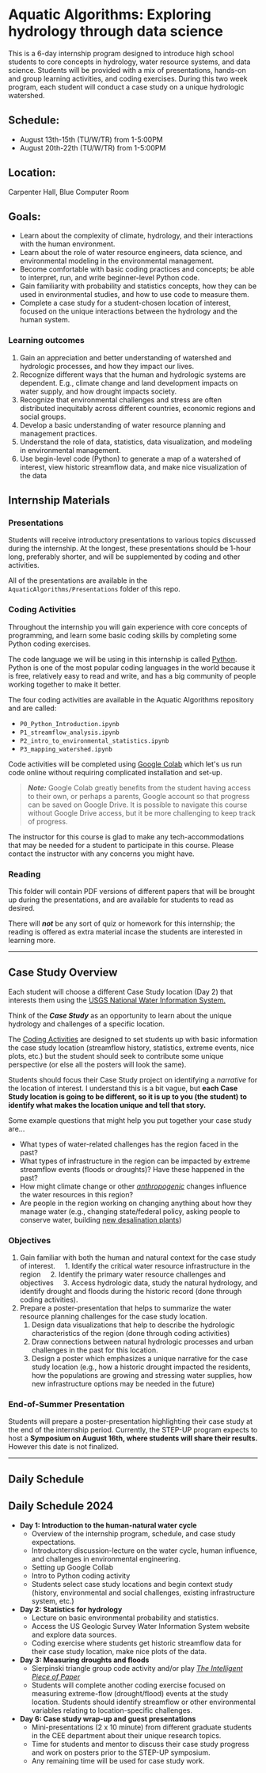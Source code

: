 # Aquatic Algorithms: Exploring hydrology through data science

This is a 6-day internship program designed to introduce high school students to core concepts in hydrology, water resource systems, and data science. Students will be provided with a mix of presentations, hands-on and group learning activities, and coding exercises.  During this two week program, each student will conduct a case study on a unique hydrologic watershed.  

## Schedule:
- August 13th-15th (TU/W/TR) from 1-5:00PM 
- August 20th-22th (TU/W/TR) from 1-5:00PM 
## Location:
Carpenter Hall, Blue Computer Room

## Goals:
- Learn about the complexity of climate, hydrology, and their interactions with the human environment.
- Learn about the role of water resource engineers, data science, and environmental modeling in the environmental management.
- Become comfortable with basic coding practices and concepts; be able to interpret, run, and write beginner-level Python code.
- Gain familiarity with probability and statistics concepts, how they can be used in environmental studies, and how to use code to measure them.
- Complete a case study for a student-chosen location of interest, focused on the unique interactions between the hydrology and the human system.

### Learning outcomes
1. Gain an appreciation and better understanding of watershed and hydrologic processes, and how they impact our lives.
2. Recognize different ways that the human and hydrologic systems are dependent. E.g., climate change and land development impacts on water supply, and how drought impacts society.
3. Recognize that environmental challenges and stress are often distributed inequitably across different countries, economic regions and social groups.
4. Develop a basic understanding of water resource planning and management practices.
5. Understand the role of data, statistics, data visualization, and modeling in environmental management.
6. Use begin-level code (Python) to generate a map of a watershed of interest, view historic streamflow data, and make nice visualization of the data
## Internship Materials

### Presentations

Students will receive introductory presentations to various topics discussed during the internship. At the longest, these presentations should be 1-hour long, preferably shorter, and will be supplemented by coding and other activities.
  
All of the presentations are available in the `AquaticAlgorithms/Presentations` folder of this repo.

### Coding Activities

Throughout the internship you will gain experience with core concepts of programming, and learn some basic coding skills by completing some Python coding exercises.

The code language we will be using in this internship is called [Python](https://www.python.org/). Python is one of the most popular coding languages in the world because it is free, relatively easy to read and write, and has a big community of people working together to make it better.

The four coding activities are available in the Aquatic Algorithms repository and are called:

- `P0_Python_Introduction.ipynb`
- `P1_streamflow_analysis.ipynb`
- `P2_intro_to_environmental_statistics.ipynb`
- `P3_mapping_watershed.ipynb`

Code activities will be completed using [Google Colab](https://colab.research.google.com/notebooks/welcome.ipynb) which let's us run code online without requiring complicated installation and set-up.

>***Note:*** Google Colab greatly benefits from the student having access to their own, or perhaps a parents, Google account so that progress can be saved on Google Drive. It is possible to navigate this course without Google Drive access, but it be more challenging to keep track of progress.

The instructor for this course is glad to make any tech-accommodations that may be needed for a student to participate in this course.  Please contact the instructor with any concerns you might have.

### Reading

This folder will contain PDF versions of different papers that will be brought up during the presentations, and are available for students to read as desired.

There will ***not*** be any sort of quiz or homework for this internship; the reading is offered as extra material incase the students are interested in learning more. 

***
## Case Study Overview

Each student will choose a different Case Study location (Day 2) that interests them using the [USGS National Water Information System.](https://dashboard.waterdata.usgs.gov/app/nwd/en/?region=lower48&aoi=default)

Think of the ***Case Study*** as an opportunity to learn about the unique hydrology and challenges of a specific location.  

The [Coding Activities]() are designed to set students up with basic information the case study location (streamflow history, statistics, extreme events, nice plots, etc.) but the student should seek to contribute some unique perspective (or else all the posters will look the same).

Students should focus their Case Study project on identifying a *narrative* for the location of interest. I understand this is a bit vague, but **each Case Study location is going to be different, so it is up to you (the student) to identify what makes the location unique and tell that story.** 

Some example questions that might help you put together your case study are...
- What types of water-related challenges has the region faced in the past?
- What types of infrastructure in the region can be impacted by extreme streamflow events (floods or droughts)? Have these happened in the past? 
- How might climate change or other [*anthropogenic*](https://www.eea.europa.eu/archived/archived-content-water-topic/wise-help-centre/glossary-definitions/anthropogenic-processes) changes influence the water resources in this region?
- Are people in the region working on changing anything about how they manage water (e.g., changing state/federal policy, asking people to conserve water, building [new desalination plants](https://water.ca.gov/News/News-Releases/2023/April-23/California-Invests-in-Water-Supply-and-Research-to-Diversify-Local-Water-Supply))

### Objectives

1. Gain familiar with both the human and natural context for the case study of interest.
    1. Identify the critical water resource infrastructure in the region
    2. Identify the primary water resource challenges and objectives
    3. Access hydrologic data, study the natural hydrology, and identify drought and floods during the historic record (done through coding activities).
1. Prepare a poster-presentation that helps to summarize the water resource planning challenges for the case study location.
	1. Design data visualizations that help to describe the hydrologic characteristics of the region (done through coding activities)
	2. Draw connections between natural hydrologic processes and urban challenges in the past for this location.
	3. Design a poster which emphasizes a unique narrative for the case study location (e.g., how a historic drought impacted the residents, how the populations are growing and stressing water supplies, how new infrastructure options may be needed in the future)

### End-of-Summer Presentation

Students will prepare a poster-presentation highlighting their case study at the end of the internship period. Currently, the STEP-UP program expects to host a **Symposium on August 16th, where students will share their results.** However this date is not finalized.


***
## Daily Schedule

## Daily Schedule 2024

- **Day 1: Introduction to the human-natural water cycle**
	- Overview of the internship program, schedule, and case study expectations.
	- Introductory discussion-lecture on the water cycle, human influence, and challenges in environmental engineering.
	- Setting up Google Collab
	- Intro to Python coding activity
	- Students select case study locations and begin context study (history, environmental and social challenges, existing infrastructure system, etc.)
- **Day 2: Statistics for hydrology**
	- Lecture on basic environmental probability and statistics. 
	- Access the US Geologic Survey Water Information System website and explore data sources. 
	- Coding exercise where students get historic streamflow data for their case study location, make nice plots of the data.
- **Day 3: Measuring droughts and floods**
	- Sierpinski triangle group code activity and/or play [*The Intelligent Piece of Paper*](http://www.cs4fn.org/teachers/activities/intelligentpaper/intelligentpaper.pdf)
	- Students will complete another coding exercise focused on measuring extreme-flow (drought/flood) events at the study location. Students should identify streamflow or other environmental variables relating to location-specific challenges.
- **Day 6: Case study wrap-up and guest presentations**
	- Mini-presentations (2 x 10 minute) from different graduate students in the CEE department about their unique research topics. 
	- Time for students and mentor to discuss their case study progress and work on posters prior to the STEP-UP symposium.
	- Any remaining time will be used for case study work.
